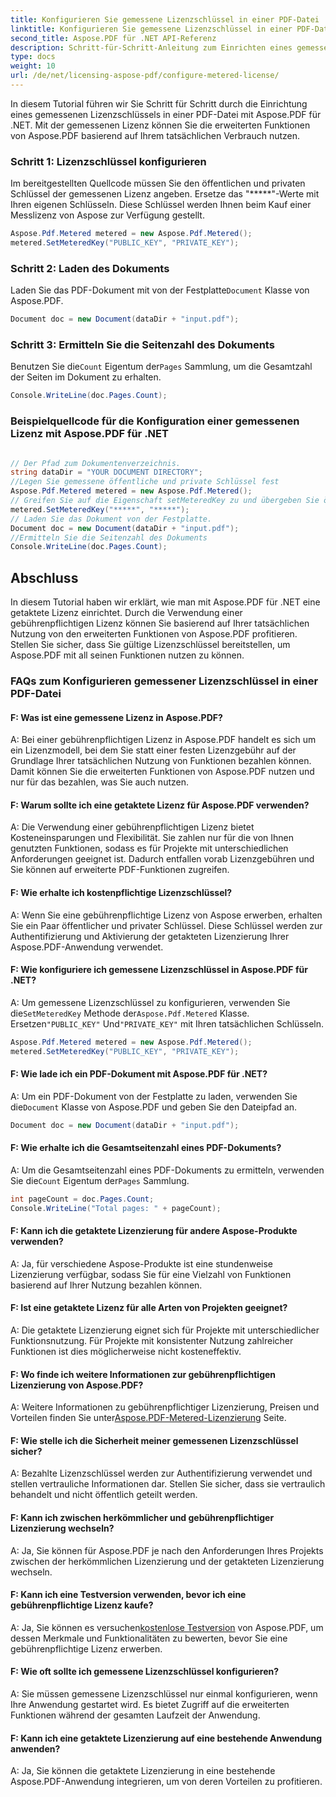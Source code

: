 ```yaml
---
title: Konfigurieren Sie gemessene Lizenzschlüssel in einer PDF-Datei
linktitle: Konfigurieren Sie gemessene Lizenzschlüssel in einer PDF-Datei
second_title: Aspose.PDF für .NET API-Referenz
description: Schritt-für-Schritt-Anleitung zum Einrichten eines gemessenen Lizenzschlüssels in einer PDF-Datei mit Aspose.PDF für .NET und zum Profitieren von erweiterten Funktionen.
type: docs
weight: 10
url: /de/net/licensing-aspose-pdf/configure-metered-license/
---
```

In diesem Tutorial führen wir Sie Schritt für Schritt durch die Einrichtung eines gemessenen Lizenzschlüssels in einer PDF-Datei mit Aspose.PDF für .NET. Mit der gemessenen Lizenz können Sie die erweiterten Funktionen von Aspose.PDF basierend auf Ihrem tatsächlichen Verbrauch nutzen.

### Schritt 1: Lizenzschlüssel konfigurieren

Im bereitgestellten Quellcode müssen Sie den öffentlichen und privaten Schlüssel der gemessenen Lizenz angeben. Ersetze das "*****"-Werte mit Ihren eigenen Schlüsseln. Diese Schlüssel werden Ihnen beim Kauf einer Messlizenz von Aspose zur Verfügung gestellt.

```csharp
Aspose.Pdf.Metered metered = new Aspose.Pdf.Metered();
metered.SetMeteredKey("PUBLIC_KEY", "PRIVATE_KEY");
```

### Schritt 2: Laden des Dokuments

 Laden Sie das PDF-Dokument mit von der Festplatte`Document` Klasse von Aspose.PDF.

```csharp
Document doc = new Document(dataDir + "input.pdf");
```

### Schritt 3: Ermitteln Sie die Seitenzahl des Dokuments

 Benutzen Sie die`Count` Eigentum der`Pages` Sammlung, um die Gesamtzahl der Seiten im Dokument zu erhalten.

```csharp
Console.WriteLine(doc.Pages.Count);
```

### Beispielquellcode für die Konfiguration einer gemessenen Lizenz mit Aspose.PDF für .NET 

```csharp

// Der Pfad zum Dokumentenverzeichnis.
string dataDir = "YOUR DOCUMENT DIRECTORY";
//Legen Sie gemessene öffentliche und private Schlüssel fest
Aspose.Pdf.Metered metered = new Aspose.Pdf.Metered();
// Greifen Sie auf die Eigenschaft setMeteredKey zu und übergeben Sie öffentliche und private Schlüssel als Parameter
metered.SetMeteredKey("*****", "*****");
// Laden Sie das Dokument von der Festplatte.
Document doc = new Document(dataDir + "input.pdf");
//Ermitteln Sie die Seitenzahl des Dokuments
Console.WriteLine(doc.Pages.Count);

```

## Abschluss

In diesem Tutorial haben wir erklärt, wie man mit Aspose.PDF für .NET eine getaktete Lizenz einrichtet. Durch die Verwendung einer gebührenpflichtigen Lizenz können Sie basierend auf Ihrer tatsächlichen Nutzung von den erweiterten Funktionen von Aspose.PDF profitieren. Stellen Sie sicher, dass Sie gültige Lizenzschlüssel bereitstellen, um Aspose.PDF mit all seinen Funktionen nutzen zu können.

### FAQs zum Konfigurieren gemessener Lizenzschlüssel in einer PDF-Datei

#### F: Was ist eine gemessene Lizenz in Aspose.PDF?

A: Bei einer gebührenpflichtigen Lizenz in Aspose.PDF handelt es sich um ein Lizenzmodell, bei dem Sie statt einer festen Lizenzgebühr auf der Grundlage Ihrer tatsächlichen Nutzung von Funktionen bezahlen können. Damit können Sie die erweiterten Funktionen von Aspose.PDF nutzen und nur für das bezahlen, was Sie auch nutzen.

#### F: Warum sollte ich eine getaktete Lizenz für Aspose.PDF verwenden?

A: Die Verwendung einer gebührenpflichtigen Lizenz bietet Kosteneinsparungen und Flexibilität. Sie zahlen nur für die von Ihnen genutzten Funktionen, sodass es für Projekte mit unterschiedlichen Anforderungen geeignet ist. Dadurch entfallen vorab Lizenzgebühren und Sie können auf erweiterte PDF-Funktionen zugreifen.

#### F: Wie erhalte ich kostenpflichtige Lizenzschlüssel?

A: Wenn Sie eine gebührenpflichtige Lizenz von Aspose erwerben, erhalten Sie ein Paar öffentlicher und privater Schlüssel. Diese Schlüssel werden zur Authentifizierung und Aktivierung der getakteten Lizenzierung Ihrer Aspose.PDF-Anwendung verwendet.

#### F: Wie konfiguriere ich gemessene Lizenzschlüssel in Aspose.PDF für .NET?

 A: Um gemessene Lizenzschlüssel zu konfigurieren, verwenden Sie die`SetMeteredKey` Methode der`Aspose.Pdf.Metered` Klasse. Ersetzen`"PUBLIC_KEY"` Und`"PRIVATE_KEY"` mit Ihren tatsächlichen Schlüsseln.

```csharp
Aspose.Pdf.Metered metered = new Aspose.Pdf.Metered();
metered.SetMeteredKey("PUBLIC_KEY", "PRIVATE_KEY");
```

#### F: Wie lade ich ein PDF-Dokument mit Aspose.PDF für .NET?

 A: Um ein PDF-Dokument von der Festplatte zu laden, verwenden Sie die`Document` Klasse von Aspose.PDF und geben Sie den Dateipfad an.

```csharp
Document doc = new Document(dataDir + "input.pdf");
```

#### F: Wie erhalte ich die Gesamtseitenzahl eines PDF-Dokuments?

 A: Um die Gesamtseitenzahl eines PDF-Dokuments zu ermitteln, verwenden Sie die`Count` Eigentum der`Pages` Sammlung.

```csharp
int pageCount = doc.Pages.Count;
Console.WriteLine("Total pages: " + pageCount);
```

#### F: Kann ich die getaktete Lizenzierung für andere Aspose-Produkte verwenden?

A: Ja, für verschiedene Aspose-Produkte ist eine stundenweise Lizenzierung verfügbar, sodass Sie für eine Vielzahl von Funktionen basierend auf Ihrer Nutzung bezahlen können.

#### F: Ist eine getaktete Lizenz für alle Arten von Projekten geeignet?

A: Die getaktete Lizenzierung eignet sich für Projekte mit unterschiedlicher Funktionsnutzung. Für Projekte mit konsistenter Nutzung zahlreicher Funktionen ist dies möglicherweise nicht kosteneffektiv.

#### F: Wo finde ich weitere Informationen zur gebührenpflichtigen Lizenzierung von Aspose.PDF?

 A: Weitere Informationen zu gebührenpflichtiger Lizenzierung, Preisen und Vorteilen finden Sie unter[Aspose.PDF-Metered-Lizenzierung](https://purchase.aspose.com/pricing/pdf/net) Seite.

#### F: Wie stelle ich die Sicherheit meiner gemessenen Lizenzschlüssel sicher?

A: Bezahlte Lizenzschlüssel werden zur Authentifizierung verwendet und stellen vertrauliche Informationen dar. Stellen Sie sicher, dass sie vertraulich behandelt und nicht öffentlich geteilt werden.

#### F: Kann ich zwischen herkömmlicher und gebührenpflichtiger Lizenzierung wechseln?

A: Ja, Sie können für Aspose.PDF je nach den Anforderungen Ihres Projekts zwischen der herkömmlichen Lizenzierung und der getakteten Lizenzierung wechseln.

#### F: Kann ich eine Testversion verwenden, bevor ich eine gebührenpflichtige Lizenz kaufe?

 A: Ja, Sie können es versuchen[kostenlose Testversion](https://products.aspose.com/pdf/net) von Aspose.PDF, um dessen Merkmale und Funktionalitäten zu bewerten, bevor Sie eine gebührenpflichtige Lizenz erwerben.

#### F: Wie oft sollte ich gemessene Lizenzschlüssel konfigurieren?

A: Sie müssen gemessene Lizenzschlüssel nur einmal konfigurieren, wenn Ihre Anwendung gestartet wird. Es bietet Zugriff auf die erweiterten Funktionen während der gesamten Laufzeit der Anwendung.

#### F: Kann ich eine getaktete Lizenzierung auf eine bestehende Anwendung anwenden?

A: Ja, Sie können die getaktete Lizenzierung in eine bestehende Aspose.PDF-Anwendung integrieren, um von deren Vorteilen zu profitieren.